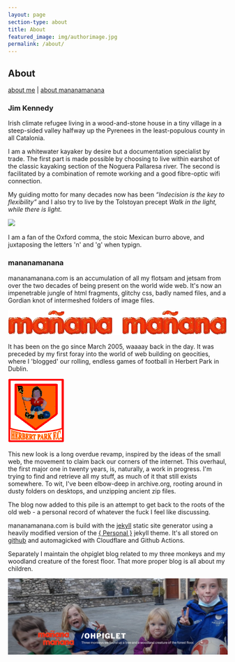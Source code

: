 ```yaml
---
layout: page
section-type: about
title: About
featured_image: img/authorimage.jpg
permalink: /about/
---
```


## About

<p><a href="#jim-kennedy">about me</a> | <a href="#mananamanana">about mananamanana</a></p>

### Jim Kennedy

Irish climate refugee living in a wood-and-stone house in a tiny village in a steep-sided valley halfway up the Pyrenees in the least-populous county in all Catalonia.

I am a whitewater kayaker by desire but a documentation specialist by trade. The first part is made possible by choosing to live within earshot of the classic kayaking section of the Noguera Pallaresa river. The second is facilitated by a combination of remote working and a good fibre-optic wifi connection.

My guiding motto for many decades now has been <i>“Indecision is the key to flexibility”</i> and I also try to live by the Tolstoyan precept <i>Walk in the light, while there is light.</i> 

<img src="/img/authorimage.jpg">

I am a fan of the Oxford comma, the stoic Mexican burro above, and juxtaposing the letters 'n' and 'g' when typign.

### mananamanana

mananamanana.com is an accumulation of all my flotsam and jetsam from over the two decades of being present on the world wide web. It's now an impenetrable jungle of html fragments, glitchy css, badly named files, and a Gordian knot of intermeshed folders of image files.

<img src="/img/mm1.png">

It has been on the go since March 2005, waaaay back in the day. It was preceded by my first foray into the world of web building on geocities, where I 'blogged' our rolling, endless games of football in Herbert Park in Dublin. 

<img src="/img/HPRFC_logo.gif">

This new look is a long overdue revamp, inspired by the ideas of the small web, the movement to claim back our corners of the internet. This overhaul, the first major one in twenty years, is, naturally, a work in progress. I'm trying to find and retrieve all my stuff, as much of it that still exists somewhere. To wit, I've been elbow-deep in archive.org, rooting around in dusty folders on desktops, and unzipping ancient zip files.

The blog now added to this pile is an attempt to get back to the roots of the old web - a personal record of whatever the fuck I feel like discussing. 

mananamanana.com is build with the [jekyll](https://jekyllcodex.org) static site generator using a heavily modified version of the [{ Personal }](https://github.com/le4ker/personal-jekyll-theme) jekyll theme. It's all stored on [github](https://github.com/jimken123/jimken123.github.io) and automagicked with Cloudflare and Github Actions.

Separately I maintain the ohpiglet blog related to my three monkeys and my woodland creature of the forest floor. That more proper blog is all about my children. 

<img src="/img/ohpiglet-crop.png">
